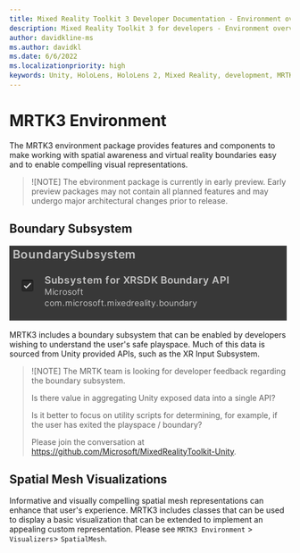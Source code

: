 ```yaml
---
title: Mixed Reality Toolkit 3 Developer Documentation - Environment overview
description: Mixed Reality Toolkit 3 for developers - Environment overview.
author: davidkline-ms
ms.author: davidkl
ms.date: 6/6/2022
ms.localizationpriority: high
keywords: Unity, HoloLens, HoloLens 2, Mixed Reality, development, MRTK3, environment, boundary, spatial awareness, spatial mapping
---
```


# MRTK3 Environment

The MRTK3 environment package provides features and components to make working with spatial awareness and virtual reality boundaries easy and to enable compelling visual representations.

>![NOTE]
>The ebvironment package is currently in early preview. Early preview packages may not contain all planned features and may undergo major architectural changes prior to release.

## Boundary Subsystem

![Boundary Subsystem](images/BoundarySubsystem.png)

MRTK3 includes a boundary subsystem that can be enabled by developers wishing to understand the user's safe playspace. Much of this data is sourced from Unity provided APIs, such as the XR Input Subsystem.

>![NOTE]
>The MRTK team is looking for developer feedback regarding the boundary subsystem.
>
>Is there value in aggregating Unity exposed data into a single API?
>
>Is it better to focus on utility scripts for determining, for example, if the user has exited the playspace / boundary?
>
>Please join the conversation at https://github.com/Microsoft/MixedRealityToolkit-Unity.

## Spatial Mesh Visualizations

Informative and visually compelling spatial mesh representations can enhance that user's experience. MRTK3 includes classes that can be used to display a basic visualization that can be extended to implement an appealing custom representation. Please see `MRTK3 Environment` > `Visualizers`> `SpatialMesh`.
